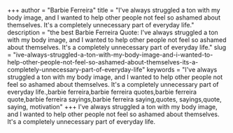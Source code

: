 +++
author = "Barbie Ferreira"
title = "I've always struggled a ton with my body image, and I wanted to help other people not feel so ashamed about themselves. It's a completely unnecessary part of everyday life."
description = "the best Barbie Ferreira Quote: I've always struggled a ton with my body image, and I wanted to help other people not feel so ashamed about themselves. It's a completely unnecessary part of everyday life."
slug = "ive-always-struggled-a-ton-with-my-body-image-and-i-wanted-to-help-other-people-not-feel-so-ashamed-about-themselves-its-a-completely-unnecessary-part-of-everyday-life"
keywords = "I've always struggled a ton with my body image, and I wanted to help other people not feel so ashamed about themselves. It's a completely unnecessary part of everyday life.,barbie ferreira,barbie ferreira quotes,barbie ferreira quote,barbie ferreira sayings,barbie ferreira saying,quotes, sayings,quote, saying, motivation"
+++
I've always struggled a ton with my body image, and I wanted to help other people not feel so ashamed about themselves. It's a completely unnecessary part of everyday life.
